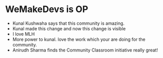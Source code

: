 # WeMakeDevs is OP

- Kunal Kushwaha says that this community is amazing.
- Kunal made this change and now this change is visible
- I love MLH
- More power to kunal. love the work which your are doing for the community.
- Anirudh Sharma finds the Community Classroom initiative really great!
